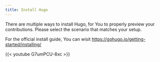 ```yaml
---
title: Install Hugo
---
```


There are multiple ways to install Hugo, for You to properly preview your contributions. Please select the scenario that matches your setup.

For the official install guide, You can wisit <https://gohugo.io/getting-started/installing/>

{{< youtube G7umPCU-8xc >}}
